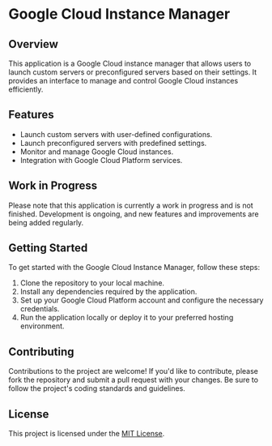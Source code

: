 # Google Cloud Instance Manager

## Overview
This application is a Google Cloud instance manager that allows users to launch custom servers or preconfigured servers based on their settings. It provides an interface to manage and control Google Cloud instances efficiently.

## Features
- Launch custom servers with user-defined configurations.
- Launch preconfigured servers with predefined settings.
- Monitor and manage Google Cloud instances.
- Integration with Google Cloud Platform services.

## Work in Progress
Please note that this application is currently a work in progress and is not finished. Development is ongoing, and new features and improvements are being added regularly.

## Getting Started
To get started with the Google Cloud Instance Manager, follow these steps:

1. Clone the repository to your local machine.
2. Install any dependencies required by the application.
3. Set up your Google Cloud Platform account and configure the necessary credentials.
4. Run the application locally or deploy it to your preferred hosting environment.

## Contributing
Contributions to the project are welcome! If you'd like to contribute, please fork the repository and submit a pull request with your changes. Be sure to follow the project's coding standards and guidelines.

## License
This project is licensed under the [MIT License](LICENSE).
